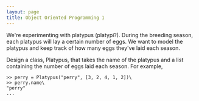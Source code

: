```yaml
---
layout: page
title: Object Oriented Programming 1
---
```


We're experimenting with platypus (platypi?). During the breeding
season, each platypus will lay a certain number of eggs. We want to
model the platypus and keep track of how many eggs they've laid each
season.

Design a class, Platypus, that takes the name of the platypus and a list
containing the number of eggs laid each season. For example,

```
>> perry = Platypus("perry", [3, 2, 4, 1, 2])\
>> perry.name\
"perry"
...
```
